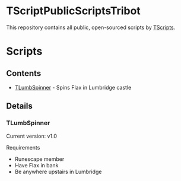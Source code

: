 # TScriptPublicScriptsTribot
This repository contains all public, open-sourced scripts by [TScripts](https://tribot.org/forums/profile/434284-tscripts/).


# Scripts

## Contents
- [TLumbSpinner](#tlumbspinner) - Spins Flax in Lumbridge castle

## Details

### TLumbSpinner
Current version: v1.0

Requirements

- Runescape member
- Have Flax in bank
- Be anywhere upstairs in Lumbridge 

